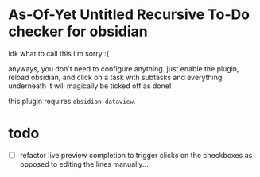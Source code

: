 # As-Of-Yet Untitled Recursive To-Do checker for obsidian

idk what to call this i'm sorry :(

anyways, you don't need to configure anything. just enable the plugin, reload obsidian, and click on a task with subtasks and everything underneath it will magically be ticked off as done!

this plugin requires `obsidian-dataview`.

# todo
- [ ] refactor live preview completion to trigger clicks on the checkboxes as opposed to editing the lines manually...